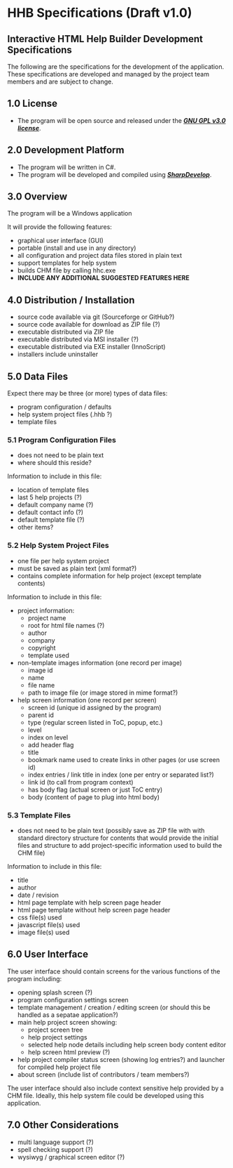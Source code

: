 # HHB Specifications (Draft v1.0)
## Interactive HTML Help Builder Development Specifications

The following are the specifications for the development of the application. These specifications are developed and managed by the project team members and are subject to change.


## 1.0 License

* The program will be open source and released under the ***[GNU GPL v3.0 license](http://www.gnu.org/licenses/gpl.html "http://www.gnu.org/licenses/gpl.html")***.


## 2.0 Development Platform

* The program will be written in C#.
* The program will be developed and compiled using ***[SharpDevelop](https://sourceforge.net/projects/sharpdevelop/ "https://sourceforge.net/projects/sharpdevelop/")***.


## 3.0 Overview

The program will be a Windows application 

It will provide the following features:

* graphical user interface (GUI)
* portable (install and use in any directory)
* all configuration and project data files stored in plain text
* support templates for help system
* builds CHM file by calling hhc.exe
* **INCLUDE ANY ADDITIONAL SUGGESTED FEATURES HERE**


## 4.0 Distribution / Installation

* source code available via git (Sourceforge or GitHub?)
* source code available for download as ZIP file (?)
* executable distributed via ZIP file
* executable distributed via MSI installer (?)
* executable distributed via EXE installer (InnoScript)
* installers include uninstaller


## 5.0 Data Files

Expect there may be three (or more) types of data files:

* program configuration / defaults
* help system project files (.hhb ?)
* template files


### 5.1 Program Configuration Files

* does not need to be plain text
* where should this reside?

Information to include in this file:

* location of template files
* last 5 help projects (?)
* default company name (?)
* default contact info (?)
* default template file (?)
* other items?


### 5.2 Help System Project Files

* one file per help system project
* must be saved as plain text (xml format?)
* contains complete information for help project (except template contents)

Information to include in this file:

* project information:
    * project name
    * root for html file names (?)
    * author
    * company
    * copyright
    * template used
* non-template images information (one record per image)
    * image id
    * name
    * file name
    * path to image file (or image stored in mime format?)
* help screen information (one record per screen)
    * screen id (unique id assigned by the program)
    * parent id
    * type (regular screen listed in ToC, popup, etc.)
    * level
    * index on level
    * add header flag
    * title
    * bookmark name used to create links in other pages (or use screen id)
    * index entries / link title in index (one per entry or separated list?)
    * link id (to call from program context)
    * has body flag (actual screen or just ToC entry)
    * body (content of page to plug into html body)
    

### 5.3 Template Files

* does not need to be plain text (possibly save as ZIP file with with standard directory structure for contents that would provide the initial files and structure to add project-specific information used to build the CHM file)

Information to include in this file:

* title
* author
* date / revision
* html page template with help screen page header
* html page template without help screen page header
* css file(s) used
* javascript file(s) used
* image file(s) used


## 6.0 User Interface

The user interface should contain screens for the various functions of the program including:

* opening splash screen (?)
* program configuration settings screen
* template management / creation / editing screen (or should this be handled as a sepatae application?)
* main help project screen showing:
    * project screen tree
    * help project settings
    * selected help node details including help screen body content editor
    * help screen html preview (?)
* help project compiler status screen (showing log entries?) and launcher for compiled help project file
* about screen (include list of contributors / team members?)

The user interface should also include context sensitive help provided by a CHM file.  Ideally, this help system file could be developed using this application.


## 7.0 Other Considerations

* multi language support (?)
* spell checking support (?)
* wysiwyg / graphical screen editor (?)

